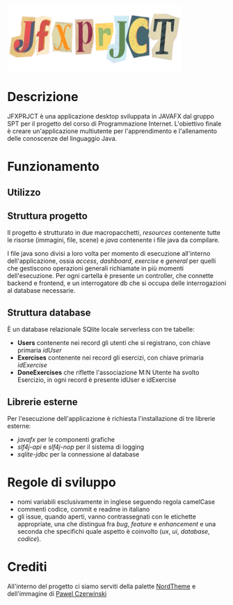 <img src="src/application/resources/general/logo-redesign.png" alt="JFXPRJCT logo" width="400" height="150"/> 


# Descrizione
JFXPRJCT è una applicazione desktop sviluppata in JAVAFX dal gruppo SPT per il progetto del corso di Programmazione Internet.
L'obiettivo finale è creare un'applicazione multiutente per l'apprendimento e l'allenamento delle conoscenze del linguaggio Java.

# Funzionamento

## Utilizzo

## Struttura progetto
Il progetto è strutturato in due macropacchetti, _resources_ contenente tutte le risorse (immagini, file, scene) e _java_ contenente i file java da compilare. 

I file java sono divisi a loro volta per momento di esecuzione all'interno dell'applicazione, ossia _access_, _dashboard_, _exercise_ e _general_ per quelli che gestiscono operazioni generali richiamate in più momenti dell'esecuzione.
Per ogni cartella è presente un controller, che connette backend e frontend, e un interrogatore db che si occupa delle interrogazioni al database necessarie. 

## Struttura database
È un database relazionale SQlite locale serverless con tre tabelle:
- **Users** contenente nei record gli utenti che si registrano, con chiave primaria _idUser_
- **Exercises** contenente nei record gli esercizi, con chiave primaria _idExercise_
- **DoneExercises** che riflette l'associazione M:N Utente ha svolto Esercizio, in ogni record è presente idUser e idExercise
  
## Librerie esterne
Per l'esecuzione dell'applicazione è richiesta l'installazione di tre librerie esterne:
- _javafx_ per le componenti grafiche
- _slf4j-api_ e _slf4j-nop_ per il sistema di logging
- _sqlite-jdbc_ per la connessione al database
  
# Regole di sviluppo
- nomi variabili esclusivamente in inglese seguendo regola camelCase
- commenti codice, commit e readme in italiano
- gli issue, quando aperti, vanno contrassegnati con le etichette appropriate, una che distingua fra _bug_, _feature_ e _enhancement_ e una seconda che specifichi quale aspetto è coinvolto (_ux_, _ui_, _database_, _codice_).

# Crediti
All'interno del progetto ci siamo serviti della palette [NordTheme](https://www.nordtheme.com/) e dell'immagine di [Pawel Czerwinski](https://unsplash.com/it/foto/BPrk2cOoCq8)

